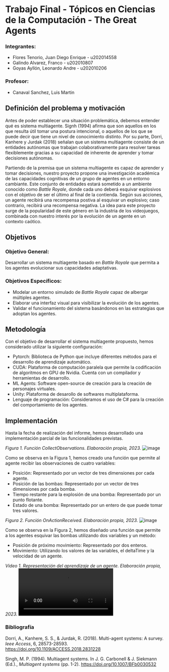 # Trabajo Final - Tópicos en Ciencias de la Computación - The Great Agents
### Integrantes:
- Flores Tenorio, Juan Diego Enrique - u202014558
- Galindo Alvarez, Franco - u202010807
- Goyas Ayllón, Leonardo Andre - u202010206
### Profesor:
- Canaval Sanchez, Luis Martin
## Definición del problema y motivación
Antes de poder establecer una situación problemática, debemos entender qué es sistema multiagente. Signh (1994) afirma que son aquellos en los que resulta útil tomar una postura intencional, o aquellos de los que se puede decir que tiene un nivel de conocimiento distinto. Por su parte, Dorri, Kanhere y Jurdak (2018) señalan que un sistema multiagente consiste de un entidades autónomas que trabajan colaborativamente para resolver tareas flexiblemente gracias a su capacidad de inherente de aprender y tomar decisiones autónomas.

Partiendo de la premisa que un sistema multiagente es capaz de aprender y tomar decisiones, nuestro proyecto propone una investigación académica de las capacidades cognitivas de un grupo de agentes en un entorno cambiante. Este conjunto de entidades estará sometido a un ambiente conocido como *Battle Royale*, donde cada uno deberá esquivar explosivos con el objetivo de ser el último al final de la contienda. Según sus acciones, un agente recibirá una recompensa postiva al esquivar un explosivo; caso contrario, recibirá una recompensa negativa.
La idea para este proyecto surge de la popularidad de este género en la industria de los videojuegos, combinada con nuestro interés por la evolución de un agente en un contexto caótico.

## Objetivos
### Objetivo General:
Desarrollar un sistema multiagente basado en *Battle Royale* que permita a los agentes evolucionar sus capacidades adaptativas.
### Objetivos Específicos:
- Modelar un entorno simulado de *Battle Royale* capaz de albergar múltiples agentes.
- Elaborar una interfaz visual para visibilizar la evolución de los agentes.
- Validar el funcionamiento del sistema basándonos en las estrategias que adoptan los agentes.

## Metodología
Con el objetivo de desarrollar el sistema multiagente propuesto, hemos considerado utilizar la siguiente configuración:
- Pytorch: Biblioteca de Python que incluye diferentes métodos para el desarrollo de aprendizaje automático.
- CUDA: Plataforma de computación paralela que permite la codificación de algoritmos en GPU de Nvidia. Cuenta con un compilador y herramientas de desarrollo.
- ML Agents: Software open-source de creación para la creación de personajes virtuales.
- Unity: Plataforma de desarollo de softwares multiplataforma.
- Lenguaje de programación: Consideramos el uso de C# para la creación del comportamiento de los agentes.

## Implementación
Hasta la fecha de realización del informe, hemos desarrollado una implementación parcial de las funcionalidades previstas.

*Figura 1. Función CollectObservations. Elaboración propia, 2023.*
![image](https://github.com/FrowsyFrog/Topicos-Agentes/assets/91223158/e7869d39-16b7-4e4f-9f29-f2f88cdfb701)

Como se observa en la Figura 1, hemos creado una función que permite al agente recibir las observaciones de cuatro variables:
- Posición: Representado por un vector de tres dimensiones por cada agente.
- Posición de las bombas: Representado por un vector de tres dimensiones por cada bomba.
- Tiempo restante para la explosión de una bomba: Representado por un punto flotante.
- Estado de una bomba: Representado por un entero de que puede tomar tres valores.

*Figura 2. Función OnActionReceived. Elaboración propia, 2023.*
![image](https://github.com/FrowsyFrog/Topicos-Agentes/assets/91223158/4cf5ba02-de32-422b-9191-d018ca6da8e5)

Como se observa en la Figura 2, hemos diseñado una función que permite a los agentes esquivar las bombas utilizando dos variables y un método:
- Posición de próximo movimiento: Representado por dos enteros.
- Movimiento: Utilizando los valores de las variables, el deltaTime y la velocidad de un agente.

*Video 1. Representación del aprendizaje de un agente. Elaboración propia, 2023.*
<video src="https://github.com/FrowsyFrog/Topicos-Agentes/assets/91223158/f9505d31-3f9f-426d-ba3f-f281d2707de7"></video>

### Bibliografía
Dorri, A., Kanhere, S. S., & Jurdak, R. (2018). Multi-agent systems: A survey. *Ieee Access*, 6, 28573-28593. https://doi.org/10.1109/ACCESS.2018.2831228

Singh, M. P. (1994). Multiagent systems. In J. G. Carbonell & J. Siekmann (Ed.)., *Multiagent systems* (pp. 1-2). https://doi.org/10.1007/BFb0030532




